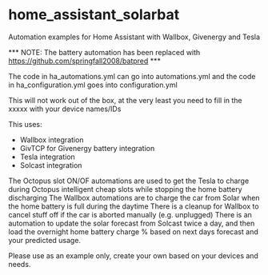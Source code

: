 # home_assistant_solarbat
Automation examples for Home Assistant with Wallbox, Givenergy and Tesla

*** NOTE: The battery automation has been replaced with https://github.com/springfall2008/batpred ***

The code in ha_automations.yml can go into automations.yml and the code in ha_configuration.yml goes into configuration.yml

This will not work out of the box, at the very least you need to fill in the xxxxx with your device names/IDs

This uses:

- Wallbox integration
- GivTCP for Givenergy battery integration
- Tesla integration
- Solcast integration

The Octopus slot ON/OF automations are used to get the Tesla to charge during Octopus intelligent cheap slots while stopping the home battery discharging
The Wallbox automations are to charge the car from Solar when the home battery is full during the daytime
There is a cleanup for Wallbox to cancel stuff off if the car is aborted manually (e.g. unplugged)
There is an automation to update the solar forecast from Solcast twice a day, and then load the overnight home battery charge % based on next days forecast and your predicted usage.

Please use as an example only, create your own based on your devices and needs.
